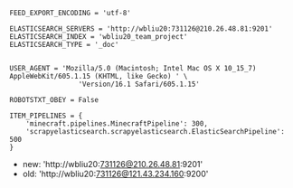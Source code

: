 ```
FEED_EXPORT_ENCODING = 'utf-8'

ELASTICSEARCH_SERVERS = 'http://wbliu20:731126@210.26.48.81:9201'
ELASTICSEARCH_INDEX = 'wbliu20_team_project'
ELASTICSEARCH_TYPE = '_doc'


USER_AGENT = 'Mozilla/5.0 (Macintosh; Intel Mac OS X 10_15_7) AppleWebKit/605.1.15 (KHTML, like Gecko) ' \
                 'Version/16.1 Safari/605.1.15'

ROBOTSTXT_OBEY = False

ITEM_PIPELINES = {
    'minecraft.pipelines.MinecraftPipeline': 300,
    'scrapyelasticsearch.scrapyelasticsearch.ElasticSearchPipeline': 500
}
```
+ new: 'http://wbliu20:731126@210.26.48.81:9201'
+ old: 'http://wbliu20:731126@121.43.234.160:9200'